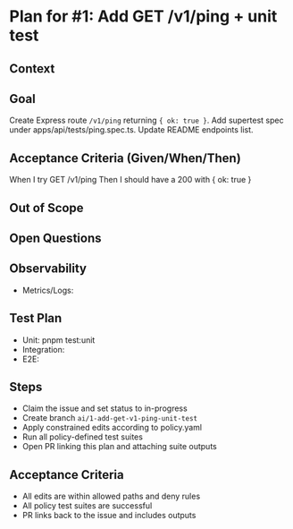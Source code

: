# Plan for #1: Add GET /v1/ping + unit test

## Context
## Goal

Create Express route `/v1/ping` returning `{ ok: true }`.
Add supertest spec under apps/api/tests/ping.spec.ts.
Update README endpoints list.

## Acceptance Criteria (Given/When/Then)

When I try GET /v1/ping
Then I should have a 200 with { ok: true }

## Out of Scope

## Open Questions

## Observability
- Metrics/Logs:

## Test Plan
- Unit: pnpm test:unit
- Integration:
- E2E:


## Steps
- Claim the issue and set status to in-progress
- Create branch `ai/1-add-get-v1-ping-unit-test`
- Apply constrained edits according to policy.yaml
- Run all policy-defined test suites
- Open PR linking this plan and attaching suite outputs

## Acceptance Criteria
- All edits are within allowed paths and deny rules
- All policy test suites are successful
- PR links back to the issue and includes outputs